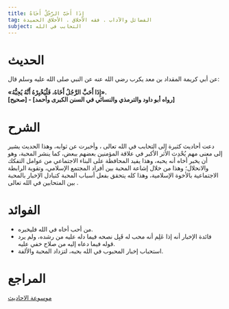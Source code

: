 ```yaml
---
title: إِذَا أَحَبَّ الرَّجُلُ أَخَاهُ
tag: الفضائل والآداب . فقه الأخلاق . الأخلاق الحميدة
subject: التحابب في الله
---
```


# الحديث

<Box>

 عن أبي كريمة المقداد بن معد يكرب رضي الله عنه عن النبي صلى الله عليه وسلم قال: 

  **«إِذَا أَحَبَّ الرَّجُلُ أَخَاهُ، فَلْيُخْبِرْهُ أَنَّهُ يُحِبُّهُ».  
  [صحيح] - [رواه أبو داود والترمذي والنسائي في السنن الكبرى وأحمد]**

</Box>

# الشرح

<Box>

  دعت أحاديث كثيرة إلى التحابب في الله تعالى ، وأخبرت عن ثوابه، وهذا الحديث يشير إلى معنى مهم يُحْدِث الأثر الأكبر في علاقة المؤمنين بعضهم ببعض، كما ينشر المحبة، وهو أن يخبر أخاه أنه يحبه، وهذا يفيد المحافظة على البناء الاجتماعي من عوامل التفكك والانحلال؛ وهذا من خلال إشاعة المحبة بين أفراد المجتمع الإسلامي، وتقوية الرابطة الاجتماعية بالأخوة الإسلامية، وهذا كله يتحقق بفعل أسباب المحبة كتبادل الإخبار بالمحبة بين المتحابين في الله تعالى . 

</Box>

# الفوائد

<Box>

  * من أحب أخاه في الله فليخبره. 
  * فائدة الإخبار أنه إذا عَلِم أنه محب له قَبِل نصحه فيما دله عليه من رشده، ولم يرد قوله فيما دعاه إليه من صلاح خفي عليه. 
  * استحباب إخبار المحبوب في الله بحبه، لتزداد المحبة والألفة. 

</Box>

# المراجع

<Sources>

  [موسوعة الاحاديث](https://hadeethenc.com/ar/browse/hadith/3017)

</Sources>